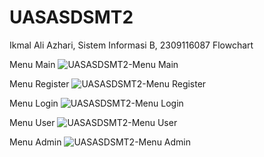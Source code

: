 # UASASDSMT2
Ikmal Ali Azhari, Sistem Informasi B, 2309116087
Flowchart

Menu Main 
![UASASDSMT2-Menu Main](https://github.com/ikmalalo/UASASDSMT2/assets/100822093/12c4db5b-3dff-4b87-8382-b673eab49c4b)






Menu Register
![UASASDSMT2-Menu Register](https://github.com/ikmalalo/UASASDSMT2/assets/100822093/6015ebe4-d1be-4de7-8820-9c7aac5c9f8d)






Menu Login
![UASASDSMT2-Menu Login](https://github.com/ikmalalo/UASASDSMT2/assets/100822093/dfbdfe9a-cae2-4783-9f34-dc5101d2ae2d)







Menu User
![UASASDSMT2-Menu User](https://github.com/ikmalalo/UASASDSMT2/assets/100822093/f9e7b969-fe71-4cc0-877b-4123e92c1c76)








Menu Admin
![UASASDSMT2-Menu Admin](https://github.com/ikmalalo/UASASDSMT2/assets/100822093/683389f4-1834-47ec-93bc-95ed581f44f5)
